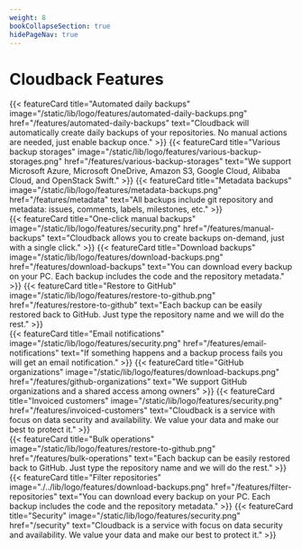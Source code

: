 ```yaml
---
weight: 8
bookCollapseSection: true
hidePageNav: true 
---
```


# Cloudback Features

<div class="flex-row-to-column">
{{< featureCard 
  title="Automated daily backups" 
  image="/static/lib/logo/features/automated-daily-backups.png" 
  href="/features/automated-daily-backups"
  text="Cloudback will automatically create daily backups of your repositories. No manual actions are needed, just enable backup once." >}}
{{< featureCard 
  title="Various backup storages" 
  image="/static/lib/logo/features/various-backup-storages.png" 
  href="/features/various-backup-storages"
  text="We support Microsoft Azure, Microsoft OneDrive, Amazon S3, Google Cloud, Alibaba Cloud, and OpenStack Swift." >}}
{{< featureCard 
  title="Metadata backups" 
  image="/static/lib/logo/features/metadata-backups.png" 
  href="/features/metadata"
  text="All backups include git repository and metadata: issues, comments, labels, milestones, etc." >}}
</div>
<div class="flex-row-to-column">
{{< featureCard 
  title="One-click manual backups" 
  image="/static/lib/logo/features/security.png" 
  href="/features/manual-backups"
  text="Cloudback allows you to create backups on-demand, just with a single click." >}}
{{< featureCard 
  title="Download backups" 
  image="/static/lib/logo/features/download-backups.png" 
  href="/features/download-backups"
  text="You can download every backup on your PC. Each backup includes the code and the repository metadata." >}}
{{< featureCard 
  title="Restore to GitHub" 
  image="/static/lib/logo/features/restore-to-github.png" 
  href="/features/restore-to-github"
  text="Each backup can be easily restored back to GitHub. Just type the repository name and we will do the rest." >}}
</div>
<div class="flex-row-to-column">
{{< featureCard 
  title="Email notifications" 
  image="/static/lib/logo/features/security.png" 
  href="/features/email-notifications"
  text="If something happens and a backup process fails you will get an email notification." >}}
{{< featureCard 
  title="GitHub organizations" 
  image="/static/lib/logo/features/download-backups.png" 
  href="/features/github-organizations"
  text="We support GitHub organizations and a shared access among owners" >}}
{{< featureCard 
  title="Invoiced customers" 
  image="/static/lib/logo/features/security.png" 
  href="/features/invoiced-customers"
  text="Cloudback is a service with focus on data security and availability. We value your data and make our best to protect it." >}}  
</div>
<div class="flex-row-to-column">
{{< featureCard 
  title="Bulk operations" 
  image="/static/lib/logo/features/restore-to-github.png" 
  href="/features/bulk-operations"
  text="Each backup can be easily restored back to GitHub. Just type the repository name and we will do the rest." >}}
{{< featureCard 
  title="Filter repositories" 
  image="./../lib/logo/features/download-backups.png" 
  href="/features/filter-repositories"
  text="You can download every backup on your PC. Each backup includes the code and the repository metadata." >}}
{{< featureCard 
  title="Security" 
  image="/static/lib/logo/features/security.png" 
  href="/security"
  text="Cloudback is a service with focus on data security and availability. We value your data and make our best to protect it." >}}
</div>
